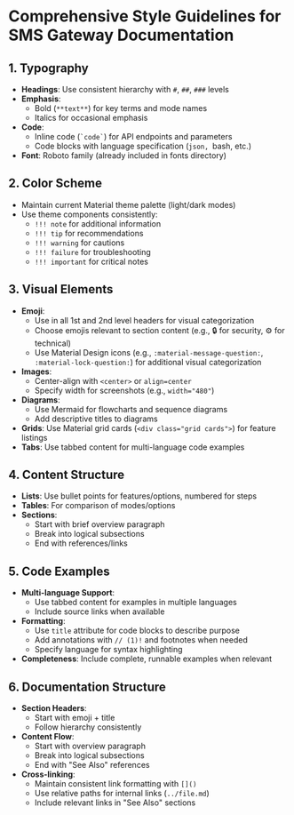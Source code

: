 # Comprehensive Style Guidelines for SMS Gateway Documentation

## 1. Typography
- **Headings**: Use consistent hierarchy with `#`, `##`, `###` levels
- **Emphasis**: 
  - Bold (`**text**`) for key terms and mode names
  - Italics for occasional emphasis
- **Code**: 
  - Inline code (`` `code` ``) for API endpoints and parameters
  - Code blocks with language specification (```json, ```bash, etc.)
- **Font**: Roboto family (already included in fonts directory)

## 2. Color Scheme
- Maintain current Material theme palette (light/dark modes)
- Use theme components consistently:
  - `!!! note` for additional information
  - `!!! tip` for recommendations
  - `!!! warning` for cautions
  - `!!! failure` for troubleshooting
  - `!!! important` for critical notes

## 3. Visual Elements
- **Emoji**:
  - Use in all 1st and 2nd level headers for visual categorization
  - Choose emojis relevant to section content (e.g., 🔒 for security, ⚙️ for technical)
  - Use Material Design icons (e.g., `:material-message-question:`, `:material-lock-question:`) for additional visual categorization
- **Images**:
  - Center-align with `<center>` or `align=center`
  - Specify width for screenshots (e.g., `width="480"`)
- **Diagrams**:
  - Use Mermaid for flowcharts and sequence diagrams
  - Add descriptive titles to diagrams
- **Grids**: Use Material grid cards (`<div class="grid cards">`) for feature listings
- **Tabs**: Use tabbed content for multi-language code examples

## 4. Content Structure
- **Lists**: Use bullet points for features/options, numbered for steps
- **Tables**: For comparison of modes/options
- **Sections**: 
  - Start with brief overview paragraph
  - Break into logical subsections
  - End with references/links

## 5. Code Examples
- **Multi-language Support**:
  - Use tabbed content for examples in multiple languages
  - Include source links when available
- **Formatting**:
  - Use `title` attribute for code blocks to describe purpose
  - Add annotations with `// (1)!` and footnotes when needed
  - Specify language for syntax highlighting
- **Completeness**: Include complete, runnable examples when relevant

## 6. Documentation Structure
- **Section Headers**:
  - Start with emoji + title
  - Follow hierarchy consistently
- **Content Flow**:
  - Start with overview paragraph
  - Break into logical subsections
  - End with "See Also" references
- **Cross-linking**:
  - Maintain consistent link formatting with `[]()`
  - Use relative paths for internal links (`../file.md`)
  - Include relevant links in "See Also" sections

